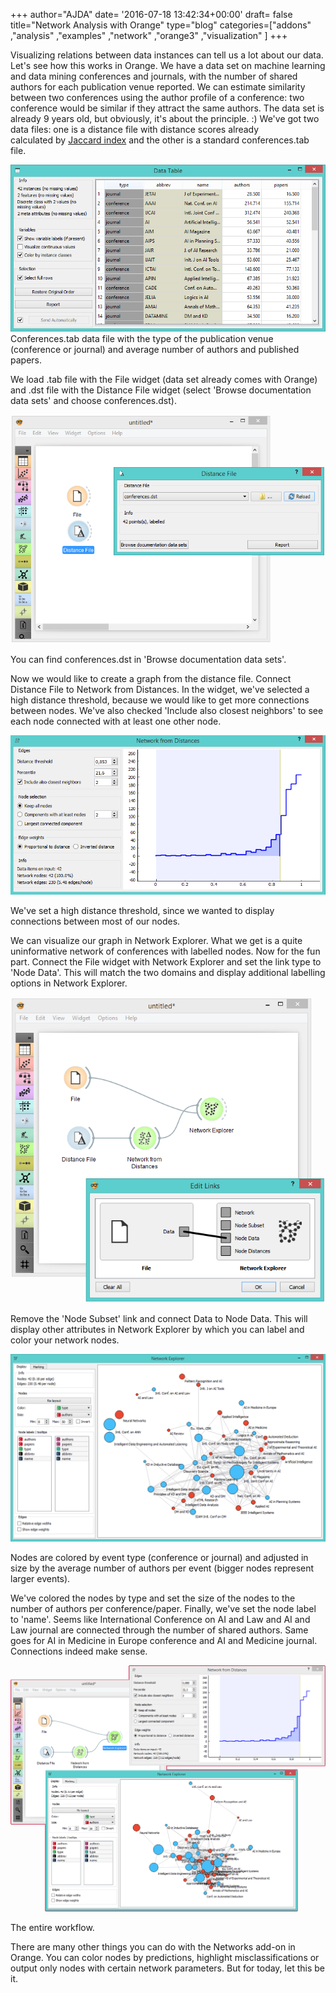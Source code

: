 +++
author="AJDA"
date= '2016-07-18 13:42:34+00:00'
draft= false
title="Network Analysis with Orange"
type="blog"
categories=["addons" ,"analysis" ,"examples" ,"network" ,"orange3" ,"visualization"  ]
+++

Visualizing relations between data instances can tell us a lot about our data. Let's see how this works in Orange. We have a data set on machine learning and data mining conferences and journals, with the number of shared authors for each publication venue reported. We can estimate similarity between two conferences using the author profile of a conference: two conference would be similar if they attract the same authors. The data set is already 9 years old, but obviously, it's about the principle. :) We've got two data files: one is a distance file with distance scores already calculated by [Jaccard index](https://en.wikipedia.org/wiki/Jaccard_index) and the other is a standard conferences.tab file.

![](/images/2016/06/conferences.png)
Conferences.tab data file with the type of the publication venue (conference or journal) and average number of authors and published papers.



We load .tab file with the File widget (data set already comes with Orange) and .dst file with the Distance File widget (select 'Browse documentation data sets' and choose conferences.dst).

![](/images/2016/06/distance-file.png)

You can find conferences.dst in 'Browse documentation data sets'.



Now we would like to create a graph from the distance file. Connect Distance File to Network from Distances. In the widget, we've selected a high distance threshold, because we would like to get more connections between nodes. We've also checked 'Include also closest neighbors' to see each node connected with at least one other node.

![](/images/2016/06/network-from-distances-1.png)

We've set a high distance threshold, since we wanted to display connections between most of our nodes.



We can visualize our graph in Network Explorer. What we get is a quite uninformative network of conferences with labelled nodes. Now for the fun part. Connect the File widget with Network Explorer and set the link type to 'Node Data'. This will match the two domains and display additional labelling options in Network Explorer.

![](/images/2016/06/link-to-node-data.png)

Remove the 'Node Subset' link and connect Data to Node Data. This will display other attributes in Network Explorer by which you can label and color your network nodes.



![](/images/2016/06/network-explorer-conferences-2.png)

Nodes are colored by event type (conference or journal) and adjusted in size by the average number of authors per event (bigger nodes represent larger events).



We've colored the nodes by type and set the size of the nodes to the number of authors per conference/paper. Finally, we've set the node label to 'name'. Seems like International Conference on AI and Law and AI and Law journal are connected through the number of shared authors. Same goes for AI in Medicine in Europe conference and AI and Medicine journal. Connections indeed make sense.

![](/images/2016/06/conference1-1.png)

The entire workflow.



There are many other things you can do with the Networks add-on in Orange. You can color nodes by predictions, highlight misclassifications or output only nodes with certain network parameters. But for today, let this be it.
